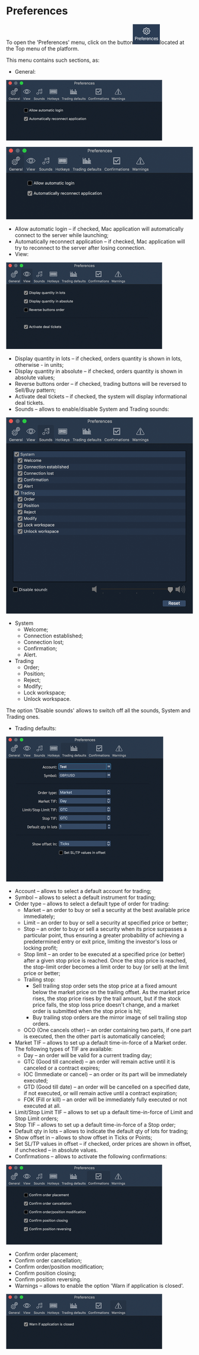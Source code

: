 # Preferences

To open the 'Preferences' menu, click on the button![](../../.gitbook/assets/1%20%2836%29.png)located 
at the Top menu of the platform.

This menu contains such sections, as:

* General:

![](../../.gitbook/assets/1%20%2817%29.png)

![](../../.gitbook/assets/1%20%2823%29.png)

* Allow automatic login – if checked, Mac application will automatically connect to the server while launching;
* Automatically reconnect application – if checked, Mac application will try to reconnect to the server after losing connection.
* View:

![](../../.gitbook/assets/2%20%284%29.png)

* Display quantity in lots – if checked, orders quantity is shown in lots, otherwise - in units;
* Display quantity in absolute – if checked, orders quantity is shown in absolute values;
* Reverse buttons order – if checked, trading buttons will be reversed to Sell/Buy pattern;
* Activate deal tickets – if checked, the system will display informational deal tickets.
* Sounds – allows to enable/disable System and Trading sounds:

![](../../.gitbook/assets/810.png)

* System
  * Welcome;
  * Connection established;
  * Connection lost;
  * Confirmation;
  * Alert.
* Trading
  * Order;
  * Position;
  * Reject;
  * Modify;
  * Lock workspace;
  * Unlock workspace.

The option 'Disable sounds' allows to switch off all the sounds, System and Trading ones.

* Trading defaults:

![](../../.gitbook/assets/5%20%2811%29.png)

* Account – allows to select a default account for trading;
* Symbol – allows to select a default instrument for trading;
* Order type – allows to select a default type of order for trading:
  * Market – an order to buy or sell a security at the best available price immediately;
  * Limit – an order to buy or sell a security at specified price or better;
  * Stop – an order to buy or sell a security when its price surpasses a particular point, thus ensuring a greater probability of achieving a predetermined entry or exit price, limiting the investor's loss or locking profit;
  * Stop limit – an order to be executed at a specified price \(or better\) after a given stop price is reached. Once the stop price is reached, the stop-limit order becomes a limit order to buy \(or sell\) at the limit price or better;
  * Trailing stop:
    * Sell trailing stop order sets the stop price at a fixed amount below the market price on the trailing offset. As the market price rises, the stop price rises by the trail amount, but if the stock price falls, the stop loss price doesn't change, and a market order is submitted when the stop price is hit;
    * Buy trailing stop orders are the mirror image of sell trailing stop orders.
  * OCO \(One cancels other\) – an order containing two parts, if one part is executed, then the other part is automatically canceled;
* Market TIF – allows to set up a default time-in-force of a Market order. The following types of TIF are available:
  * Day – an order will be valid for a current trading day;
  * GTC \(Good till canceled\) – an order will remain active until it is canceled or a contract expires;
  * IOC \(Immediate or cancel\) – an order or its part will be immediately executed;
  * GTD \(Good till date\) – an order will be cancelled on a specified date, if not executed, or will remain active until a contract expiration;
  * FOK \(Fill or kill\) – an order will be immediately fully executed or not executed at all.
* Limit/Stop Limit TIF – allows to set up a default time-in-force of Limit and Stop Limit orders;
* Stop TIF – allows to set up a default time-in-force of a Stop order;
* Default qty in lots – allows to indicate the default qty of lots for trading;
* Show offset in – allows to show offset in Ticks or Points;
* Set SL/TP values in offset – if checked, order prices are shown in offset, if unchecked – in absolute values.
* Confirmations – allows to activate the following confirmations:

![](../../.gitbook/assets/6%20%2813%29.png)

* Confirm order placement;
* Confirm order cancellation;
* Confirm order/position modification;
* Confirm position closing;
* Confirm position reversing.
* Warnings – allows to enable the option 'Warn if application is closed'.

![](../../.gitbook/assets/7%20%286%29.png)



